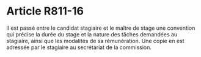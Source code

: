 # Article R811-16

Il est passé entre le candidat stagiaire et le maître de stage une convention qui précise la durée du stage et la nature des tâches demandées au stagiaire, ainsi que les modalités de sa rémunération. Une copie en est adressée par le stagiaire au secrétariat de la commission.
